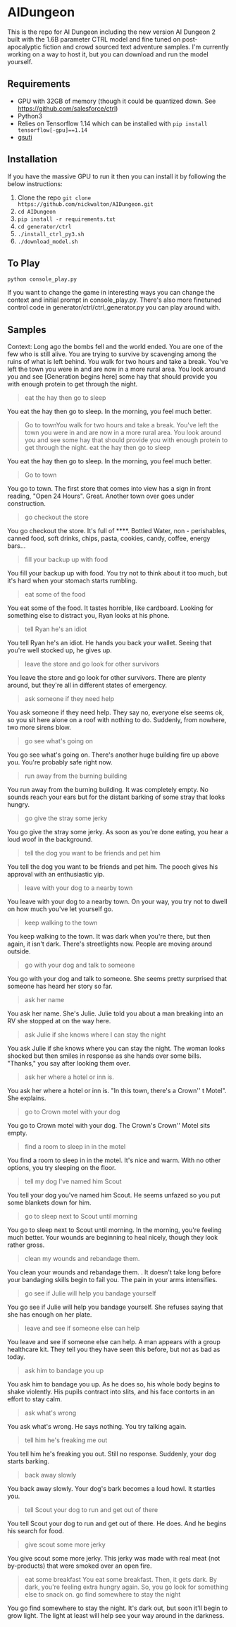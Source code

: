 # AIDungeon

This is the repo for AI Dungeon including the new version AI Dungeon 2 built with the 1.6B parameter CTRL model and fine tuned on post-apocalyptic fiction and crowd sourced text adventure samples. I'm currently working on a way to host it, but you can download and run the model yourself.

## Requirements
- GPU with 32GB of memory (though it could be quantized down. See https://github.com/salesforce/ctrl)
- Python3
- Relies on Tensorflow 1.14 which can be installed with `pip install tensorflow[-gpu]==1.14`
- [gsuti](https://cloud.google.com/storage/docs/gsutil_install)

## Installation
If you have the massive GPU to run it then you can install it by following the below instructions:
1. Clone the repo `git clone https://github.com/nickwalton/AIDungeon.git`
2. `cd AIDungeon`
3. `pip install -r requirements.txt`
4. `cd generator/ctrl`
5. `./install_ctrl_py3.sh`
6. `./download_model.sh`

## To Play
`python console_play.py`

If you want to change the game in interesting ways you can change the context and initial prompt in console_play.py. There's also more finetuned control code in generator/ctrl/ctrl_generator.py you can play around with. 

## Samples
Context:
Long ago the bombs fell and the world ended. You are one of the few who is still alive. You are trying to survive by scavenging among the ruins of what is left behind.
You walk for two hours and take a break. You've left the town you were in and are now in a more rural area. You look around you and see [Generation begins here] some hay that should provide you with enough protein to get through the night.
> eat the hay then go to sleep

 You eat the hay then go to sleep. In the morning, you feel much better.
> Go to townYou walk for two hours and take a break. You've left the town you were in and are now in a more rural area. You look around you and see some hay that should provide you with enough protein to get through the night.
> eat the hay then go to sleep

 You eat the hay then go to sleep. In the morning, you feel much better.
> Go to town

 You go to town. The first store that comes into view has a sign in front reading, "Open 24 Hours". Great. Another town over goes under construction.
> go checkout the store

 You go checkout the store. It's full of \*\*\*\*. Bottled Water, non - perishables, canned food, soft drinks, chips, pasta, cookies, candy, coffee, energy bars...
> fill your backup up with food

 You fill your backup up with food. You try not to think about it too much, but it's hard when your stomach starts rumbling.
> eat some of the food

 You eat some of the food. It tastes horrible, like cardboard. Looking for something else to distract you, Ryan looks at his phone.
> tell Ryan he's an idiot

 You tell Ryan he's an idiot. He hands you back your wallet. Seeing that you're well stocked up, he gives up.
> leave the store and go look for other survivors

 You leave the store and go look for other survivors. There are plenty around, but they're all in different states of emergency.
> ask someone if they need help

 You ask someone if they need help. They say no, everyone else seems ok, so you sit here alone on a roof with nothing to do. Suddenly, from nowhere, two more sirens blow.
> go see what's going on

 You go see what's going on. There's another huge building fire up above you. You're probably safe right now.
> run away from the burning building

 You run away from the burning building. It was completely empty. No sounds reach your ears but for the distant barking of some stray that looks hungry.
> go give the stray some jerky

 You go give the stray some jerky. As soon as you're done eating, you hear a loud woof in the background.
> tell the dog you want to be friends and pet him

 You tell the dog you want to be friends and pet him. The pooch gives his approval with an enthusiastic yip.
> leave with your dog to a nearby town

 You leave with your dog to a nearby town. On your way, you try not to dwell on how much you've let yourself go.
> keep walking to the town

 You keep walking to the town. It was dark when you're there, but then again, it isn't dark. There's streetlights now. People are moving around outside.
> go with your dog and talk to someone

 You go with your dog and talk to someone. She seems pretty surprised that someone has heard her story so far.
> ask her name

 You ask her name. She's Julie. Julie told you about a man breaking into an RV she stopped at on the way here.
> ask Julie if she knows where I can stay the night

 You ask Julie if she knows where you can stay the night. The woman looks shocked but then smiles in response as she hands over some bills. "Thanks," you say after looking them over.
> ask her where a hotel or inn is.

 You ask her where a hotel or inn is. "In this town, there's a Crown'' t Motel". She explains. 
> go to Crown motel with your dog

 You go to Crown motel with your dog. The Crown's Crown'' Motel sits empty.
> find a room to sleep in in the motel

 You find a room to sleep in in the motel. It's nice and warm. With no other options, you try sleeping on the floor.
> tell my dog I've named him Scout 

 You tell your dog you've named him Scout. He seems unfazed so you put some blankets down for him.
> go to sleep next to Scout until morning

 You go to sleep next to Scout until morning. In the morning, you're feeling much better. Your wounds are beginning to heal nicely, though they look rather gross.
> clean my wounds and rebandage them. 

 You clean your wounds and rebandage them. . It doesn't take long before your bandaging skills begin to fail you. The pain in your arms intensifies.
> go see if Julie will help you bandage yourself

 You go see if Julie will help you bandage yourself. She refuses saying that she has enough on her plate.
> leave and see if someone else can help

 You leave and see if someone else can help. A man appears with a group healthcare kit. They tell you they have seen this before, but not as bad as today.
> ask him to bandage you up

 You ask him to bandage you up. As he does so, his whole body begins to shake violently. His pupils contract into slits, and his face contorts in an effort to stay calm.
> ask what's wrong

 You ask what's wrong. He says nothing. You try talking again. 
> tell him he's freaking me out

 You tell him he's freaking you out. Still no response. Suddenly, your dog starts barking.
> back away slowly

 You back away slowly. Your dog's bark becomes a loud howl. It startles you.
> tell Scout your dog to run and get out of there

 You tell Scout your dog to run and get out of there. He does. And he begins his search for food.
> give scout some more jerky

 You give scout some more jerky. This jerky was made with real meat (not by-products) that were smoked over an open fire.
> eat some breakfast
 You eat some breakfast. Then, it gets dark. By dark, you're feeling extra hungry again. So, you go look for something else to snack on.
> go find somewhere to stay the night

 You go find somewhere to stay the night. It's dark out, but soon it'll begin to grow light. The light at least will help see your way around in the darkness.
